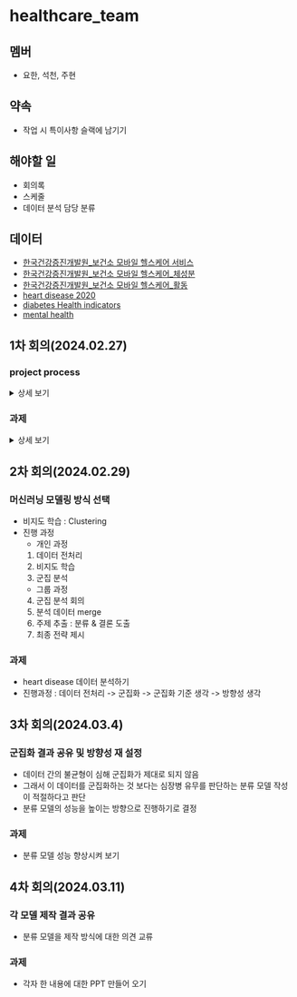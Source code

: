 # healthcare_team

## 멤버
- 요한, 석천, 주현

## 약속
- 작업 시 특이사항 슬랙에 남기기 


## 해야할 일
- 회의록
- 스케줄
- 데이터 분석 담당 분류

## 데이터
- [한국건강증진개발원_보건소 모바일 헬스케어 서비스](https://www.data.go.kr/data/15068787/fileData.do#tab-layer-file)
- [한국건강증진개발원_보건소 모바일 헬스케어_체성분](https://www.data.go.kr/data/15091595/fileData.do#tab-layer-file)
- [한국건강증진개발원_보건소 모바일 헬스케어_활동](https://www.data.go.kr/data/15091596/fileData.do#tab-layer-file)
- [heart disease 2020](https://www.kaggle.com/datasets/aqleemkhan/heart-disease-2020/data)
- [diabetes Health indicators](https://www.kaggle.com/datasets/alexteboul/diabetes-health-indicators-dataset)
- [mental health](https://www.kaggle.com/datasets/dhivyeshrk/diseases-and-symptoms-dataset/data)

## 1차 회의(2024.02.27)
### project process
<details>
<summary>상세 보기</summary>

#### 1. 타겟
- 보건소의 모바일 헬스케어 서비스 develop
#### 2. 데이터
- 신체활동 : 안전 시 목표 심박수, 상담 차수, 활동 처방 구분, 하루활동 칼로리, 하루 활동 시간, 활동유효한계
- 체성분: 체중, 체질량지수
- 상담 : 운동상담, 영양상담, 건강상담
#### 3. 로드맵
- 신체활동, 체성분, 상담 데이터를 바탕으로 고객들을 grouping 해서 맞춤 서비스 제공 
</details>
 
### 과제
<details>
<summary>상세 보기</summary>

- 신체활동, 생체 데이터, 만성질환자 관련 데이터 더 가져오기
</details>

## 2차 회의(2024.02.29)
### 머신러닝 모델링 방식 선택
- 비지도 학습 : Clustering 
- 진행 과정
    + 개인 과정
    1. 데이터 전처리
    2. 비지도 학습
    3. 군집 분석 
    + 그룹 과정
    4. 군집 분석 회의
    5. 분석 데이터 merge
    6. 주제 추출 : 분류 & 결론 도출
    7. 최종 전략 제시 



### 과제
- heart disease 데이터 분석하기
- 진행과정 : 데이터 전처리 -> 군집화 -> 군집화 기준 생각 -> 방향성 생각

## 3차 회의(2024.03.4)
### 군집화 결과 공유 및 방향성 재 설정
- 데이터 간의 불균형이 심해 군집화가 제대로 되지 않음
- 그래서 이 데이터를 군집화하는 것 보다는 심장병 유무를 판단하는 분류 모델 작성이 적절하다고 판단
- 분류 모델의 성능을 높이는 방향으로 진행하기로 결정

### 과제
- 분류 모델 성능 향상시켜 보기


## 4차 회의(2024.03.11)
### 각 모델 제작 결과 공유
- 분류 모델을 제작 방식에 대한 의견 교류

### 과제
- 각자 한 내용에 대한 PPT 만들어 오기